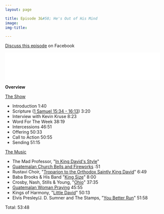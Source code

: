 ```yaml
---
layout: page

title: Episode 3&#58; He's Out of His Mind
image:
img-title:

---
```


<a href="https://www.facebook.com/DanielSchultzWriter/posts/1768827356506195">Discuss this episode</a> on Facebook

<iframe style="border: none" src="//html5-player.libsyn.com/embed/episode/id/6718070/height/90/theme/custom/autoplay/no/autonext/no/thumbnail/yes/preload/no/no_addthis/no/direction/backward/render-playlist/no/custom-color/87A93A/" height="90" width="100%" scrolling="no"  allowfullscreen webkitallowfullscreen mozallowfullscreen oallowfullscreen msallowfullscreen></iframe>

<strong>Overview</strong>

<u>The Show</u>
<ul>
	<li>Introduction 1:40</li>
	<li>Scripture (<a href="http://bible.oremus.org/?ql=396001345">1 Samuel 15:34 - 16:13</a>) 3:20</li>
	<li>Interview with Kevin Kruse 8:23</li>
	<li>Word For The Week 38:19</li>
	<li>Intercessions 46:51</li>
	<li>Offering 50:33</li>
	<li>Call to Action 50:55</li>
	<li>Sending 51:15</li>
</ul>


<u>The Music</u>
<ul>
	<li>The Mad Professor, "<a href="https://www.amazon.co.uk/In-King-Davids-Style/dp/B001FVKVO8">In King David's Style</a>"</li>
	<li><a href="https://www.amazon.com/Music-Guatemala-2/dp/B00242VZO2">Guatemalan Church Bells and Fireworks</a> :51</li>
	<li>Rustavi Choir, "<a href="https://www.amazon.com/dp/B01MZG6K4J/ref=dm_ws_tlw_trk23">Troparion to the Orthodox Saintly King David</a>" 6:49</li>
	<li>Baba Brooks & His Band "<a href="https://www.amazon.com/King-Size-Ska/dp/B076VQF5VH">King Size</a>" 8:00</li>
	<li>Crosby, Nash, Stills & Young, "<a href="https://www.amazon.com/Ohio-45-RPM-Single-Stereo/dp/B002B45Y22">Ohio</a>" 37:35</li>
	<li><a href="https://www.amazon.com/Music-Guatemala-2/dp/B00242VZO2">Guatemalan Woman Praying</a> 45:55</li>
	<li>Kings of Harmony, "<a href="https://www.amazon.com/Earliest-Negro-Vocal-Groups-2/dp/B000000JA4">Little David</a>" 50:13</li>
	<li>Elvis Presley/J. D. Sumner and The Stamps, "<a href="https://www.amazon.com/You-Better-Run/dp/B004ATSSUG">You Better Run</a>" 51:58</li>
</ul>

Total: 53:48